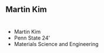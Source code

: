 ## Martin Kim
# 
- Martin Kim
- Penn State 24'
- Materials Science and Engineering



<!---
Martini0603/Martini0603 is a ✨ special ✨ repository because its `README.md` (this file) appears on your GitHub profile.
You can click the Preview link to take a look at your changes.
--->
